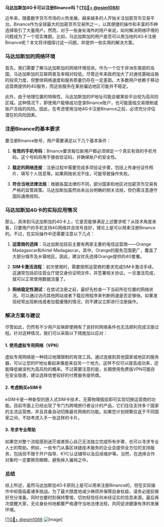 **马达加斯加4G卡可以注册Binance吗？[[TG💪+ @esim1088](https://t.me/s/esim1088)]**

近年来，随着数字货币市场的火热发展，越来越多的人开始关注加密货币交易平台。Binance作为全球最大的加密货币交易所之一，以其便捷的操作和丰富的币种选择吸引了大量用户。然而，对于一些身处海外的用户来说，如何解决网络环境的问题成为了一个现实难题。比如，马达加斯加的用户是否可以用当地的4G卡注册Binance呢？本文将详细探讨这一问题，并提供一些实用的解决方案。

### 马达加斯加的网络环境

首先，我们需要了解马达加斯加的网络环境现状。作为一个位于非洲东南部的岛国，马达加斯加的互联网普及率相对较低。尽管近年来政府加大了对通信基础设施的投资力度，但整体网络速度和服务质量仍存在一定差距。大多数用户依赖于移动运营商提供的4G服务，而这些服务在某些偏远地区可能并不稳定。

此外，由于地理位置的特殊性，马达加斯加的IP地址可能会被某些平台视为高风险区域。这种情况下，即使用户能够成功登录Binance账户，也可能面临交易限制或账户冻结的风险。因此，在考虑使用当地4G卡注册Binance之前，必须充分评估潜在的风险因素。

### 注册Binance的基本要求

要注册Binance账号，用户需要满足以下几个基本条件：

1. **有效的手机号码**：Binance要求每位新用户都必须绑定一个真实有效的手机号码。这个号码将用于接收验证码，并确保账户的安全性。
   
2. **稳定的网络连接**：注册过程中需要完成多项验证步骤，包括上传身份证件照片、填写个人信息等。如果网络状况不佳，可能导致操作失败。

3. **符合当地法律法规**：根据各国法律的不同，部分国家和地区对加密货币交易有严格的监管政策。马达加斯加虽然尚未出台明确的相关法规，但仍需注意遵守国际通用规则。

### 马达加斯加4G卡的实际应用情况

那么，具体到马达加斯加的4G卡上，它是否能够满足上述要求呢？从技术角度来看，只要用户的手机支持4G网络并且信号良好，理论上是可以用来注册Binance的。不过，在实际操作中还需要注意以下几点：

1. **运营商的选择**：马达加斯加目前主要有两家主要的电信运营商——Orange Madagascar和Airtel Madagascar。其中，Orange的服务范围更广，覆盖了大部分城市及乡镇地区。因此，建议优先选择Orange提供的4G套餐。

2. **SIM卡激活流程**：初次使用时，需要按照运营商的要求完成SIM卡激活手续。这通常包括前往营业厅提交身份证明文件，并签署相关协议。一旦激活完成，就可以正常使用数据流量了。

3. **网络稳定性测试**：在尝试注册之前，最好先检查一下当前所在位置的网络状况。可以通过访问其他网站或者下载应用程序来判断网速是否足够快。如果发现经常出现断线或者加载缓慢的情况，则不建议立即进行注册操作。

### 解决方案与建议

尽管如此，仍然有不少用户反映即使拥有了良好的网络条件也无法顺利完成注册过程。针对这种情况，我们可以采取以下措施加以应对：

#### 1. 使用虚拟专用网络（VPN）
虚拟专用网络是一种绕过地理限制的有效工具。通过连接到其他国家或地区的服务器，可以让您的IP地址看起来像是来自另一个地方。这样不仅可以提高成功率，还能降低被误判为高风险的概率。不过需要注意的是，长期使用免费版VPN可能存在安全隐患，建议选择信誉较好的付费服务提供商。

#### 2. 考虑购买eSIM卡
eSIM卡是一种新型的嵌入式SIM卡技术，无需物理插拔即可实现切换运营商的功能。目前市面上已经出现了专门为跨境旅行者设计的产品，它们往往支持多个国家的主流运营商，并且具备自动切换最优网络的功能。如果您计划频繁往返于不同国家之间，不妨考虑入手一张这样的卡片。

#### 3. 寻求专业帮助
如果您对整个流程感到迷茫或者担心自己无法独立完成所有步骤，也可以寻求专业人士的帮助。例如，一些专门从事区块链技术服务的企业会提供全方位的支持服务，包括但不限于开户指导、KYC认证辅导以及后续维护等。当然，在选择合作对象时一定要擦亮眼睛，避免掉入骗局之中。

### 总结

综上所述，虽然马达加斯加4G卡原则上是可以用来注册Binance的，但在实际操作中却面临着诸多挑战。为了最大限度地减少麻烦并保障自身权益，请务必提前做好充分准备。同时也要时刻保持警惕，切勿轻信任何未经证实的信息来源。最后再次提醒大家，无论身处何地都要严格遵守当地法律法规，共同促进健康有序的发展环境。

[[TG💪+ @esim1088](https://t.me/s/esim1088) ![Image](https://i.postimg.cc/4NQfJmqS/Snipaste-2025-05-13-00-14-12.png)]